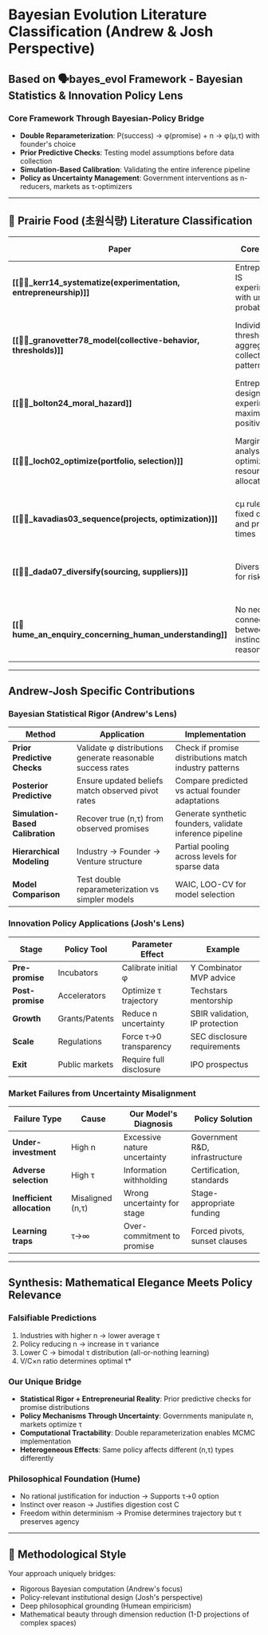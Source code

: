 # Bayesian Evolution Literature Classification (Andrew & Josh Perspective)
## Based on 🗣️bayes_evol Framework - Bayesian Statistics & Innovation Policy Lens

### Core Framework Through Bayesian-Policy Bridge
- **Double Reparameterization**: P(success) → φ(promise) + n → φ(μ,τ) with founder's choice
- **Prior Predictive Checks**: Testing model assumptions before data collection
- **Simulation-Based Calibration**: Validating the entire inference pipeline
- **Policy as Uncertainty Management**: Government interventions as n-reducers, markets as τ-optimizers

---

## 🐅 Prairie Food (초원식량) Literature Classification

| Paper | Core Concept | 🟢 AGREE | 🔴 DISAGREE | 🔵 Our Extension |
|-------|--------------|----------|-------------|------------------|
| **[[📜🐅_kerr14_systematize(experimentation, entrepreneurship)]]** | Entrepreneurship IS experimentation with unknowable probabilities | Experimentation = sequential updating of φ through PRHC | - | Our τ captures why some avoid informative experiments |
| **[[📜🐅_granovetter78_model(collective-behavior, thresholds)]]** | Individual thresholds aggregate to collective patterns | Threshold distribution = prior over population (mathematical beauty) | - | τ allows founders to manipulate threshold position |
| **[[📜👾_bolton24_moral_hazard]]** | Entrepreneurs design experiments to maximize positive results | **Strong Agreement**: Uninformative experiments = our high τ | - | Their P_E, P_I functions map directly to our uncertainty parameters |
| **[[📜🐅_loch02_optimize(portfolio, selection)]]** | Marginal analysis optimizes resource allocation | Stochastic dynamic programming parallels our sequential updating | Lacks founder's active uncertainty management | Ignoring correlations loses 20-35% value (supports hierarchy) |
| **[[📜🐅_kavadias03_sequence(projects, optimization)]]** | cμ rule assumes fixed delay costs and processing times | Sequencing important | Fixed parameters unrealistic; no promise manipulation | Promise level φ allows strategic urgency manipulation |
| **[[📜🐅_dada07_diversify(sourcing, suppliers)]]** | Diversification for risk reduction | Standard diversification theory | Sometimes concentration (high τ) optimal when C is high | Diversification assumes independence; we model correlation |
| **[[📜hume_an_enquiry_concerning_human_understanding]]** | No necessary connection between events; instinct over reason | **Deep Resonance**: Inductive reasoning unjustifiable (supports τ→0) | - | "Digestion cost" C captures instinctual thinking cost |

---

## Andrew-Josh Specific Contributions

### Bayesian Statistical Rigor (Andrew's Lens)

| Method | Application | Implementation |
|--------|-------------|----------------|
| **Prior Predictive Checks** | Validate φ distributions generate reasonable success rates | Check if promise distributions match industry patterns |
| **Posterior Predictive** | Ensure updated beliefs match observed pivot rates | Compare predicted vs actual founder adaptations |
| **Simulation-Based Calibration** | Recover true (n,τ) from observed promises | Generate synthetic founders, validate inference pipeline |
| **Hierarchical Modeling** | Industry → Founder → Venture structure | Partial pooling across levels for sparse data |
| **Model Comparison** | Test double reparameterization vs simpler models | WAIC, LOO-CV for model selection |

### Innovation Policy Applications (Josh's Lens)

| Stage | Policy Tool | Parameter Effect | Example |
|-------|------------|------------------|---------|
| **Pre-promise** | Incubators | Calibrate initial φ | Y Combinator MVP advice |
| **Post-promise** | Accelerators | Optimize τ trajectory | Techstars mentorship |
| **Growth** | Grants/Patents | Reduce n uncertainty | SBIR validation, IP protection |
| **Scale** | Regulations | Force τ→0 transparency | SEC disclosure requirements |
| **Exit** | Public markets | Require full disclosure | IPO prospectus |

### Market Failures from Uncertainty Misalignment

| Failure Type | Cause | Our Model's Diagnosis | Policy Solution |
|--------------|-------|----------------------|-----------------|
| **Under-investment** | High n | Excessive nature uncertainty | Government R&D, infrastructure |
| **Adverse selection** | High τ | Information withholding | Certification, standards |
| **Inefficient allocation** | Misaligned (n,τ) | Wrong uncertainty for stage | Stage-appropriate funding |
| **Learning traps** | τ→∞ | Over-commitment to promise | Forced pivots, sunset clauses |

---

## Synthesis: Mathematical Elegance Meets Policy Relevance

### **Falsifiable Predictions**
1. Industries with higher n → lower average τ
2. Policy reducing n → increase in τ variance  
3. Lower C → bimodal τ distribution (all-or-nothing learning)
4. V/C×n ratio determines optimal τ*

### **Our Unique Bridge**
- **Statistical Rigor + Entrepreneurial Reality**: Prior predictive checks for promise distributions
- **Policy Mechanisms Through Uncertainty**: Governments manipulate n, markets optimize τ
- **Computational Tractability**: Double reparameterization enables MCMC implementation
- **Heterogeneous Effects**: Same policy affects different (n,τ) types differently

### **Philosophical Foundation (Hume)**
- No rational justification for induction → Supports τ→0 option
- Instinct over reason → Justifies digestion cost C
- Freedom within determinism → Promise determines trajectory but τ preserves agency

---

## 🌙 Methodological Style
Your approach uniquely bridges:
- Rigorous Bayesian computation (Andrew's focus)
- Policy-relevant institutional design (Josh's perspective)
- Deep philosophical grounding (Humean empiricism)
- Mathematical beauty through dimension reduction (1-D projections of complex spaces)